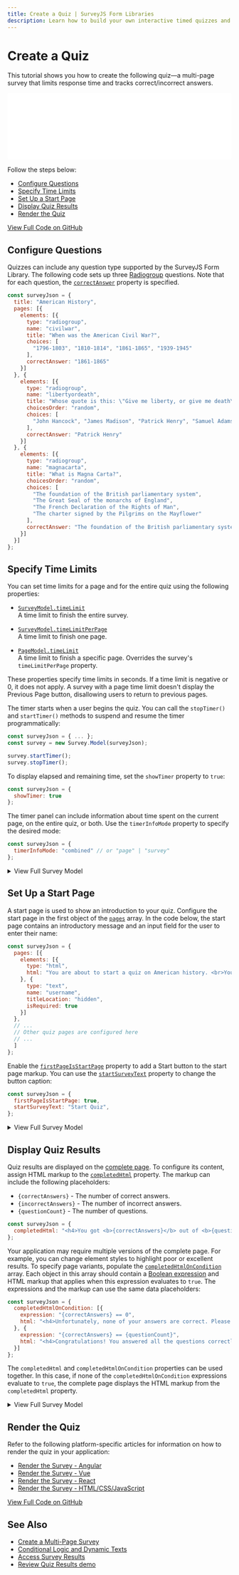 ```yaml
---
title: Create a Quiz | SurveyJS Form Libraries
description: Learn how to build your own interactive timed quizzes and tests with SurveyJS. A step-by-step tutorial plus access to the full demo source code.
---
```

# Create a Quiz

This tutorial shows you how to create the following quiz&mdash;a multi-page survey that limits response time and tracks correct/incorrect answers. 

<iframe src="/proxy/github/code-examples/quiz/jquery/index.html"
    style="width:100%; border:0; border-radius: 4px; overflow:hidden;"
></iframe>

Follow the steps below:

- [Configure Questions](#configure-questions)
- [Specify Time Limits](#specify-time-limits)
- [Set Up a Start Page](#set-up-a-start-page)
- [Display Quiz Results](#display-quiz-results)
- [Render the Quiz](#render-the-quiz)

[View Full Code on GitHub](https://github.com/surveyjs/code-examples/tree/main/quiz/ (linkStyle))

## Configure Questions

Quizzes can include any question type supported by the SurveyJS Form Library. The following code sets up three [Radiogroup](https://surveyjs.io/Documentation/Library?id=questionradiogroupmodel) questions. Note that for each question, the [`correctAnswer`](https://surveyjs.io/Documentation/Library?id=Question#correctAnswer) property is specified.

```js
const surveyJson = {
  title: "American History",
  pages: [{
    elements: [{
      type: "radiogroup",
      name: "civilwar",
      title: "When was the American Civil War?",
      choices: [
        "1796-1803", "1810-1814", "1861-1865", "1939-1945"
      ],
      correctAnswer: "1861-1865"
    }]
  }, {
    elements: [{
      type: "radiogroup",
      name: "libertyordeath",
      title: "Whose quote is this: \"Give me liberty, or give me death\"?",
      choicesOrder: "random",
      choices: [
        "John Hancock", "James Madison", "Patrick Henry", "Samuel Adams"
      ],
      correctAnswer: "Patrick Henry"
    }]
  }, {
    elements: [{
      type: "radiogroup",
      name: "magnacarta",
      title: "What is Magna Carta?",
      choicesOrder: "random",
      choices: [
        "The foundation of the British parliamentary system",
        "The Great Seal of the monarchs of England",
        "The French Declaration of the Rights of Man",
        "The charter signed by the Pilgrims on the Mayflower"
      ],
      correctAnswer: "The foundation of the British parliamentary system"
    }]
  }]
};
```

## Specify Time Limits

You can set time limits for a page and for the entire quiz using the following properties:

- [`SurveyModel.timeLimit`](https://surveyjs.io/Documentation/Library?id=surveymodel#timeLimit)      
A time limit to finish the entire survey.

- [`SurveyModel.timeLimitPerPage`](https://surveyjs.io/Documentation/Library?id=surveymodel#timeLimitPerPage)      
A time limit to finish one page.

- [`PageModel.timeLimit`](https://surveyjs.io/Documentation/Library?id=pagemodel#timeLimit)      
A time limit to finish a specific page. Overrides the survey's `timeLimitPerPage` property.

These properties specify time limits in seconds. If a time limit is negative or 0, it does not apply. A survey with a page time limit doesn't display the Previous Page button, disallowing users to return to previous pages.

The timer starts when a user begins the quiz. You can call the `stopTimer()` and `startTimer()` methods to suspend and resume the timer programmatically:

```js
const surveyJson = { ... };
const survey = new Survey.Model(surveyJson);

survey.startTimer();
survey.stopTimer();
```

To display elapsed and remaining time, set the `showTimer` property to `true`:

```js
const surveyJson = {
  showTimer: true
};
```

The timer panel can include information about time spent on the current page, on the entire quiz, or both. Use the `timerInfoMode` property to specify the desired mode:

```js
const surveyJson = {
  timerInfoMode: "combined" // or "page" | "survey"
};
```

<details>
  <summary>View Full Survey Model</summary>

```js
const surveyJson = {
  title: "American History",
  showProgressBar: true,
  progressBarLocation: "bottom",
  showTimer: true,
  timeLimitPerPage: 10,
  timeLimit: 25,
  pages: [{
    elements: [{
      type: "radiogroup",
      name: "civilwar",
      title: "When was the American Civil War?",
      choices: [
        "1796-1803", "1810-1814", "1861-1865", "1939-1945"
      ],
      correctAnswer: "1861-1865"
    }]
  }, {
    elements: [{
      type: "radiogroup",
      name: "libertyordeath",
      title: "Whose quote is this: \"Give me liberty, or give me death\"?",
      choicesOrder: "random",
      choices: [
        "John Hancock", "James Madison", "Patrick Henry", "Samuel Adams"
      ],
      correctAnswer: "Patrick Henry"
    }]
  }, {
    elements: [{
      type: "radiogroup",
      name: "magnacarta",
      title: "What is Magna Carta?",
      choicesOrder: "random",
      choices: [
        "The foundation of the British parliamentary system",
        "The Great Seal of the monarchs of England",
        "The French Declaration of the Rights of Man",
        "The charter signed by the Pilgrims on the Mayflower"
      ],
      correctAnswer: "The foundation of the British parliamentary system"
    }]
  }]
};
```
</details>

## Set Up a Start Page

A start page is used to show an introduction to your quiz. Configure the start page in the first object of the [`pages`](https://surveyjs.io/Documentation/Library?id=surveymodel#pages) array. In the code below, the start page contains an introductory message and an input field for the user to enter their name:

```js
const surveyJson = {
  pages: [{
    elements: [{
      type: "html",
      html: "You are about to start a quiz on American history. <br>You will have 10 seconds for every question and 25 seconds to end the quiz.<br>Enter your name below and click <b>Start Quiz</b> to begin."
    }, {
      type: "text",
      name: "username",
      titleLocation: "hidden",
      isRequired: true
    }]
  },
  // ...
  // Other quiz pages are configured here
  // ...
  ]
};
```

Enable the [`firstPageIsStartPage`](https://surveyjs.io/Documentation/Library?id=surveymodel#firstPageIsStartPage) property to add a Start button to the start page markup. You can use the [`startSurveyText`](https://surveyjs.io/Documentation/Library?id=surveymodel#startSurveyText) property to change the button caption:

```js
const surveyJson = {
  firstPageIsStartPage: true,
  startSurveyText: "Start Quiz",
};
```

<details>
  <summary>View Full Survey Model</summary>

```js
const surveyJson = {
  title: "American History",
  showProgressBar: true,
  progressBarLocation: "bottom",
  showTimer: true,
  timeLimitPerPage: 10,
  timeLimit: 25,
  firstPageIsStartPage: true,
  startSurveyText: "Start Quiz",
  pages: [{
    elements: [{
      type: "html",
      html: "You are about to start a quiz on American history. <br>You will have 10 seconds for every question and 25 seconds to end the quiz.<br>Enter your name below and click <b>Start Quiz</b> to begin."
    }, {
      type: "text",
      name: "username",
      titleLocation: "hidden",
      isRequired: true
    }]
  }, {
    elements: [{
      type: "radiogroup",
      name: "civilwar",
      title: "When was the American Civil War?",
      choices: [
        "1796-1803", "1810-1814", "1861-1865", "1939-1945"
      ],
      correctAnswer: "1861-1865"
    }]
  }, {
    elements: [{
      type: "radiogroup",
      name: "libertyordeath",
      title: "Whose quote is this: \"Give me liberty, or give me death\"?",
      choicesOrder: "random",
      choices: [
        "John Hancock", "James Madison", "Patrick Henry", "Samuel Adams"
      ],
      correctAnswer: "Patrick Henry"
    }]
  }, {
    elements: [{
      type: "radiogroup",
      name: "magnacarta",
      title: "What is Magna Carta?",
      choicesOrder: "random",
      choices: [
        "The foundation of the British parliamentary system",
        "The Great Seal of the monarchs of England",
        "The French Declaration of the Rights of Man",
        "The charter signed by the Pilgrims on the Mayflower"
      ],
      correctAnswer: "The foundation of the British parliamentary system"
    }]
  }]
};
```
</details>

## Display Quiz Results

Quiz results are displayed on the [complete page](https://surveyjs.io/Documentation/Library?id=design-survey-create-a-multi-page-survey#complete-page). To configure its content, assign HTML markup to the [`completedHtml`](https://surveyjs.io/Documentation/Library?id=surveymodel#completedHtml) property. The markup can include the following placeholders:

- `{correctAnswers}` - The number of correct answers.
- `{incorrectAnswers}` - The number of incorrect answers.
- `{questionCount}` - The number of questions.

```js
const surveyJson = {
  completedHtml: "<h4>You got <b>{correctAnswers}</b> out of <b>{questionCount}</b> correct answers.</h4>",
};
```

Your application may require multiple versions of the complete page. For example, you can change element styles to highlight poor or excellent results. To specify page variants, populate the [`completedHtmlOnCondition`](https://surveyjs.io/Documentation/Library?id=surveymodel#completedHtmlOnCondition) array. Each object in this array should contain a [Boolean expression](https://surveyjs.io/Documentation/Library?id=design-survey-conditional-display#boolean-expressions) and HTML markup that applies when this expression evaluates to `true`. The expressions and the markup can use the same data placeholders:

```js
const surveyJson = {
  completedHtmlOnCondition: [{
    expression: "{correctAnswers} == 0",
    html: "<h4>Unfortunately, none of your answers are correct. Please try again.</h4>"
  }, {
    expression: "{correctAnswers} == {questionCount}",
    html: "<h4>Congratulations! You answered all the questions correctly!</h4>"
  }]
};
```

The `completedHtml` and `completedHtmlOnCondition` properties can be used together. In this case, if none of the `completedHtmlOnCondition` expressions evaluate to `true`, the complete page displays the HTML markup from the `completedHtml` property.

<details>
  <summary>View Full Survey Model</summary>

```js
const surveyJson = {
  title: "American History",
  showProgressBar: true,
  progressBarLocation: "bottom",
  showTimer: true,
  timeLimitPerPage: 10,
  timeLimit: 25,
  firstPageIsStartPage: true,
  startSurveyText: "Start Quiz",
  pages: [{
    elements: [{
      type: "html",
      html: "You are about to start a quiz on American history. <br>You will have 10 seconds for every question and 25 seconds to end the quiz.<br>Enter your name below and click <b>Start Quiz</b> to begin."
    }, {
      type: "text",
      name: "username",
      titleLocation: "hidden",
      isRequired: true
    }]
  }, {
    elements: [{
      type: "radiogroup",
      name: "civilwar",
      title: "When was the American Civil War?",
      choices: [
        "1796-1803", "1810-1814", "1861-1865", "1939-1945"
      ],
      correctAnswer: "1861-1865"
    }]
  }, {
    elements: [{
      type: "radiogroup",
      name: "libertyordeath",
      title: "Whose quote is this: \"Give me liberty, or give me death\"?",
      choicesOrder: "random",
      choices: [
        "John Hancock", "James Madison", "Patrick Henry", "Samuel Adams"
      ],
      correctAnswer: "Patrick Henry"
    }]
  }, {
    elements: [{
      type: "radiogroup",
      name: "magnacarta",
      title: "What is Magna Carta?",
      choicesOrder: "random",
      choices: [
        "The foundation of the British parliamentary system",
        "The Great Seal of the monarchs of England",
        "The French Declaration of the Rights of Man",
        "The charter signed by the Pilgrims on the Mayflower"
      ],
      correctAnswer: "The foundation of the British parliamentary system"
    }]
  }],
  completedHtml: "<h4>You got <b>{correctAnswers}</b> out of <b>{questionCount}</b> correct answers.</h4>",
  completedHtmlOnCondition: [{
    expression: "{correctAnswers} == 0",
    html: "<h4>Unfortunately, none of your answers are correct. Please try again.</h4>"
  }, {
    expression: "{correctAnswers} == {questionCount}",
    html: "<h4>Congratulations! You answered all the questions correctly!</h4>"
  }]
};
```
</details>

## Render the Quiz

Refer to the following platform-specific articles for information on how to render the quiz in your application:

- [Render the Survey - Angular](https://surveyjs.io/form-library/documentation/get-started-angular#render-the-survey)
- [Render the Survey - Vue](https://surveyjs.io/form-library/documentation/get-started-vue#render-the-survey)
- [Render the Survey - React](https://surveyjs.io/form-library/documentation/get-started-react#render-the-survey)
- [Render the Survey - HTML/CSS/JavaScript](/form-library/documentation/get-started-html-css-javascript#render-the-survey)

[View Full Code on GitHub](https://github.com/surveyjs/code-examples/tree/main/quiz/ (linkStyle))

## See Also

- [Create a Multi-Page Survey](https://surveyjs.io/Documentation/Library?id=design-survey-create-a-multi-page-survey)
- [Conditional Logic and Dynamic Texts](https://surveyjs.io/Documentation/Library?id=design-survey-conditional-logic)
- [Access Survey Results](https://surveyjs.io/Documentation/Library?id=handle-survey-results-access)
- [Review Quiz Results demo](https://surveyjs.io/form-library/examples/survey-quiz-results/)